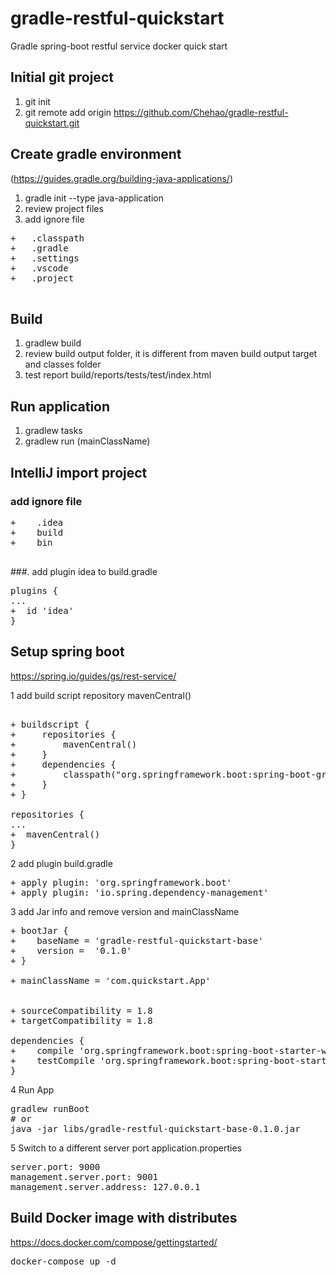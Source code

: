 # gradle-restful-quickstart
Gradle spring-boot restful service docker quick start

## Initial git project
1. git init
2. git remote add origin https://github.com/Chehao/gradle-restful-quickstart.git

## Create gradle environment 
(https://guides.gradle.org/building-java-applications/)
1. gradle init --type java-application 
2. review project files
3. add ignore file
  <pre>
+   .classpath
+   .gradle
+   .settings
+   .vscode
+   .project
  </pre>
## Build
1. gradlew build
2. review build output folder, it is different from maven build output target and classes folder
3. test report build/reports/tests/test/index.html

## Run application 
1. gradlew tasks
2. gradlew run (mainClassName)

## IntelliJ import project
### add ignore file
  <pre>
+    .idea
+    build
+    bin
  </pre>
###. add plugin idea to build.gradle
<pre>
plugins {
...
+  id 'idea'
}
</pre>

## Setup spring boot 
https://spring.io/guides/gs/rest-service/

1 add build script repository mavenCentral()
<pre>

+ buildscript {
+     repositories {
+         mavenCentral()
+     }
+     dependencies {
+         classpath("org.springframework.boot:spring-boot-gradle-plugin:2.0.2.RELEASE")
+     }
+ }

repositories {
...
+  mavenCentral()
}
</pre>

2 add plugin build.gradle
<pre>
+ apply plugin: 'org.springframework.boot'
+ apply plugin: 'io.spring.dependency-management'
</pre>

3 add Jar info and remove version and mainClassName
<pre>
+ bootJar {
+    baseName = 'gradle-restful-quickstart-base'
+    version =  '0.1.0'
+ }

+ mainClassName = 'com.quickstart.App'


+ sourceCompatibility = 1.8
+ targetCompatibility = 1.8

dependencies {
+    compile 'org.springframework.boot:spring-boot-starter-web'
+    testCompile 'org.springframework.boot:spring-boot-starter-test'
}
</pre>

4 Run App
<pre>
gradlew runBoot 
# or 
java -jar libs/gradle-restful-quickstart-base-0.1.0.jar
</pre>

5 Switch to a different server port
application.properties
<pre>
server.port: 9000
management.server.port: 9001
management.server.address: 127.0.0.1
</pre>

## Build Docker image with distributes
https://docs.docker.com/compose/gettingstarted/
<pre>
docker-compose up -d 
</pre>
